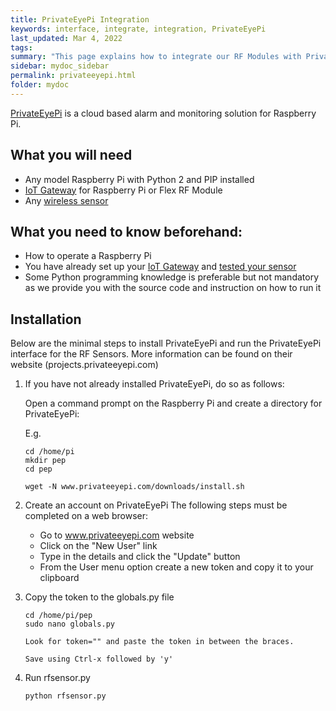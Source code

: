 ```yaml
---
title: PrivateEyePi Integration
keywords: interface, integrate, integration, PrivateEyePi
last_updated: Mar 4, 2022
tags:
summary: "This page explains how to integrate our RF Modules with PrivateEyePi"
sidebar: mydoc_sidebar
permalink: privateeyepi.html
folder: mydoc
---
```


[PrivateEyePi](https://projects.privateeyepi.com) is a cloud based alarm and monitoring solution for Raspberry Pi.

## What you will need
* Any model Raspberry Pi with Python 2 and PIP installed
* [IoT Gateway](iot_gateway.html) for Raspberry Pi or Flex RF Module
* Any [wireless sensor](https://www.jemrf.com/collections/all/rf-sensors)

## What you need to know beforehand:
* How to operate a Raspberry Pi
* You have already set up your [IoT Gateway](iot_gateway.html) and [tested your sensor](sensor_testing.html)
* Some Python programming knowledge is preferable but not mandatory as we provide you with the source code and instruction on how to run it

## Installation

Below are the minimal steps to install PrivateEyePi and run the PrivateEyePi interface for the RF Sensors. More information can be found on their website (projects.privateeyepi.com)

1. If you have not already installed PrivateEyePi, do so as follows:

    Open a command prompt on the Raspberry Pi and create a directory for PrivateEyePi:

    E.g.

    ```
    cd /home/pi
    mkdir pep
    cd pep

    wget -N www.privateeyepi.com/downloads/install.sh
    ```

2. Create an account on PrivateEyePi
    The following steps must be completed on a web browser:
    * Go to www.privateeyepi.com website
    * Click on the "New User" link
    * Type in the details and click the "Update" button
    * From the User menu option create a new token and copy it to your clipboard

3. Copy the token to the globals.py file
    ```
    cd /home/pi/pep
    sudo nano globals.py

    Look for token="" and paste the token in between the braces.

    Save using Ctrl-x followed by 'y'

    ```
 4. Run rfsensor.py

    ```
    python rfsensor.py
    ```

